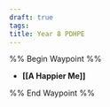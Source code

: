 ```yaml
---
draft: true
tags: 
title: Year 8 PDHPE
---
```

%% Begin Waypoint %%
- **[[A Happier Me]]**

%% End Waypoint %%